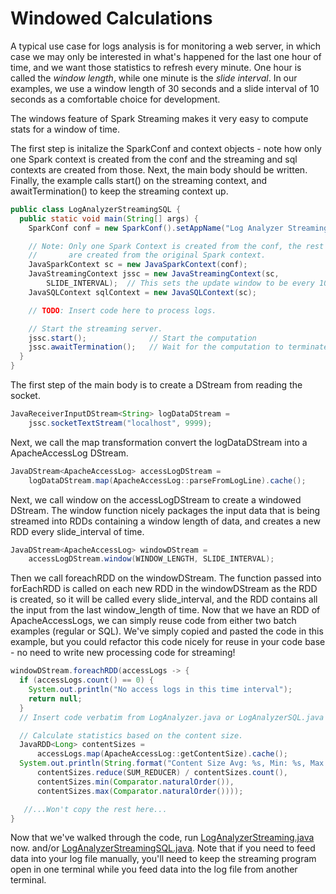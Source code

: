# Windowed Calculations

A typical use case for logs analysis is for monitoring a web server,
in which case we may only be interested in what's happened for the last one hour of time, and we want those statistics to refresh every minute.  One hour is called
the *window length*, while one minute is the *slide interval*.  In our
examples, we use a window length of 30 seconds and a slide interval of
10 seconds as a comfortable choice for development.

The windows feature of Spark Streaming makes it very easy to compute
stats for a window of time.

The first step is initalize the SparkConf and context objects - note
how only one Spark context is created from the conf and the streaming and sql contexts are created from those.  Next, the main body should be written.  Finally, the example calls start() on the streaming context, and awaitTermination() to keep the streaming context up.
```java
public class LogAnalyzerStreamingSQL {
  public static void main(String[] args) {
    SparkConf conf = new SparkConf().setAppName("Log Analyzer Streaming SQL");

    // Note: Only one Spark Context is created from the conf, the rest
    //       are created from the original Spark context.
    JavaSparkContext sc = new JavaSparkContext(conf);
    JavaStreamingContext jssc = new JavaStreamingContext(sc,
        SLIDE_INTERVAL);  // This sets the update window to be every 10 seconds.
    JavaSQLContext sqlContext = new JavaSQLContext(sc);

    // TODO: Insert code here to process logs.

    // Start the streaming server.
    jssc.start();              // Start the computation
    jssc.awaitTermination();   // Wait for the computation to terminate
  }
}
```

The first step of the main body is to create a DStream from reading the socket.
```java
JavaReceiverInputDStream<String> logDataDStream =
    jssc.socketTextStream("localhost", 9999);
```

Next, we call the map transformation convert the logDataDStream into a ApacheAccessLog DStream.
```java
JavaDStream<ApacheAccessLog> accessLogDStream =
    logDataDStream.map(ApacheAccessLog::parseFromLogLine).cache();
```

Next, we call window on the accessLogDStream to create a windowed DStream.  The window function nicely packages the input data that is being
streamed into RDDs containing a window length of data, and creates a new
RDD every slide_interval of time.
```java
JavaDStream<ApacheAccessLog> windowDStream =
    accessLogDStream.window(WINDOW_LENGTH, SLIDE_INTERVAL);
```

Then we call foreachRDD on the windowDStream.  The function
passed into forEachRDD is called on each new RDD in the windowDStream as the RDD
is created, so it will be called every slide_interval, and the RDD contains
all the input from the last window_length of time.  Now that we have
an RDD of ApacheAccessLogs, we can simply reuse code from either two batch examples (regular or SQL).  We've simply copied and pasted the code in this example, but you could refactor this code nicely for reuse in your code base - no need to write new processing code for streaming!
```java
windowDStream.foreachRDD(accessLogs -> {
  if (accessLogs.count() == 0) {
    System.out.println("No access logs in this time interval");
    return null;
  }
  // Insert code verbatim from LogAnalyzer.java or LogAnalyzerSQL.java here.

  // Calculate statistics based on the content size.
  JavaRDD<Long> contentSizes =
      accessLogs.map(ApacheAccessLog::getContentSize).cache();
  System.out.println(String.format("Content Size Avg: %s, Min: %s, Max: %s",
      contentSizes.reduce(SUM_REDUCER) / contentSizes.count(),
      contentSizes.min(Comparator.naturalOrder()),
      contentSizes.max(Comparator.naturalOrder())));

   //...Won't copy the rest here...
}
```

Now that we've walked through the code, run [LogAnalyzerStreaming.java](java8/src/main/com/databricks/apps/logs/LogAnalyzerStreaming.java) now.
and/or [LogAnalyzerStreamingSQL.java](java8/src/main/com/databricks/apps/logs/LogAnalyzerStreamingSQL.java).
Note that if you need to feed data into your log file manually, you'll need to
keep the streaming program open in one terminal while you feed data into the
log file from another terminal.
